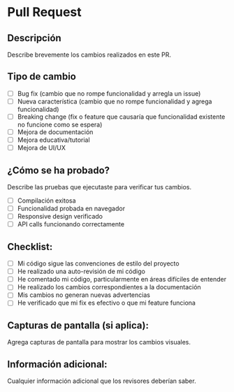 # Pull Request

## Descripción
Describe brevemente los cambios realizados en este PR.

## Tipo de cambio
- [ ] Bug fix (cambio que no rompe funcionalidad y arregla un issue)
- [ ] Nueva característica (cambio que no rompe funcionalidad y agrega funcionalidad)
- [ ] Breaking change (fix o feature que causaría que funcionalidad existente no funcione como se espera)
- [ ] Mejora de documentación
- [ ] Mejora educativa/tutorial
- [ ] Mejora de UI/UX

## ¿Cómo se ha probado?
Describe las pruebas que ejecutaste para verificar tus cambios.

- [ ] Compilación exitosa
- [ ] Funcionalidad probada en navegador
- [ ] Responsive design verificado
- [ ] API calls funcionando correctamente

## Checklist:
- [ ] Mi código sigue las convenciones de estilo del proyecto
- [ ] He realizado una auto-revisión de mi código
- [ ] He comentado mi código, particularmente en áreas difíciles de entender
- [ ] He realizado los cambios correspondientes a la documentación
- [ ] Mis cambios no generan nuevas advertencias
- [ ] He verificado que mi fix es efectivo o que mi feature funciona

## Capturas de pantalla (si aplica):
Agrega capturas de pantalla para mostrar los cambios visuales.

## Información adicional:
Cualquier información adicional que los revisores deberían saber.
